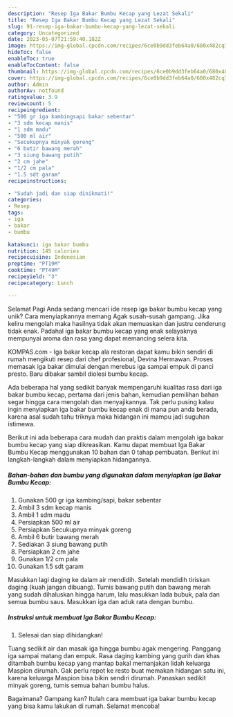 ```yaml
---
description: "Resep Iga Bakar Bumbu Kecap yang Lezat Sekali"
title: "Resep Iga Bakar Bumbu Kecap yang Lezat Sekali"
slug: 91-resep-iga-bakar-bumbu-kecap-yang-lezat-sekali
category: Uncategorized
date: 2023-05-07T21:59:40.182Z
image: https://img-global.cpcdn.com/recipes/6ce0b9dd3feb64a0/680x482cq70/iga-bakar-bumbu-kecap-foto-resep-utama.jpg
hideToc: false
enableToc: true
enableTocContent: false
thumbnail: https://img-global.cpcdn.com/recipes/6ce0b9dd3feb64a0/680x482cq70/iga-bakar-bumbu-kecap-foto-resep-utama.jpg
cover: https://img-global.cpcdn.com/recipes/6ce0b9dd3feb64a0/680x482cq70/iga-bakar-bumbu-kecap-foto-resep-utama.jpg
author: Admin
authorAv: notfound
ratingvalue: 3.9
reviewcount: 5
recipeingredient:
- "500 gr iga kambingsapi bakar sebentar"
- "3 sdm kecap manis"
- "1 sdm madu"
- "500 ml air"
- "Secukupnya minyak goreng"
- "6 butir bawang merah"
- "3 siung bawang putih"
- "2 cm jahe"
- "1/2 cm pala"
- "1.5 sdt garam"
recipeinstructions:

- "Sudah jadi dan siap dinikmati!"
categories:
- Resep
tags:
- iga
- bakar
- bumbu

katakunci: iga bakar bumbu 
nutrition: 145 calories
recipecuisine: Indonesian
preptime: "PT19M"
cooktime: "PT49M"
recipeyield: "3"
recipecategory: Lunch

---
```



Selamat Pagi Anda sedang mencari ide resep iga bakar bumbu kecap yang unik? Cara menyiapkannya memang Agak susah-susah gampang. Jika keliru mengolah maka hasilnya tidak akan memuaskan dan justru cenderung tidak enak. Padahal iga bakar bumbu kecap yang enak selayaknya mempunyai aroma dan rasa yang dapat memancing selera kita.


KOMPAS.com - Iga bakar kecap ala restoran dapat kamu bikin sendiri di rumah mengikuti resep dari chef profesional, Devina Hermawan. Proses memasak iga bakar dimulai dengan merebus iga sampai empuk di panci presto. Baru dibakar sambil diolesi bumbu kecap.

Ada beberapa hal yang sedikit banyak mempengaruhi kualitas rasa dari iga bakar bumbu kecap, pertama dari jenis bahan, kemudian pemilihan bahan segar hingga cara mengolah dan menyajikannya. Tak perlu pusing kalau ingin menyiapkan iga bakar bumbu kecap enak di mana pun anda berada, karena asal sudah tahu triknya maka hidangan ini mampu jadi suguhan istimewa.


Berikut ini ada beberapa cara mudah dan praktis dalam mengolah iga bakar bumbu kecap yang siap dikreasikan. Kamu dapat membuat Iga Bakar Bumbu Kecap menggunakan 10 bahan dan 0 tahap pembuatan. Berikut ini langkah-langkah dalam menyiapkan hidangannya.

<!--inarticleads1-->

##### Bahan-bahan dan bumbu yang digunakan dalam menyiapkan Iga Bakar Bumbu Kecap:

1. Gunakan 500 gr iga kambing/sapi, bakar sebentar
1. Ambil 3 sdm kecap manis
1. Ambil 1 sdm madu
1. Persiapkan 500 ml air
1. Persiapkan Secukupnya minyak goreng
1. Ambil 6 butir bawang merah
1. Sediakan 3 siung bawang putih
1. Persiapkan 2 cm jahe
1. Gunakan 1/2 cm pala
1. Gunakan 1.5 sdt garam


Masukkan lagi daging ke dalam air mendidih. Setelah mendidih tiriskan daging (kuah jangan dibuang). Tumis bawang putih dan bawang merah yang sudah dihaluskan hingga harum, lalu masukkan lada bubuk, pala dan semua bumbu saus. Masukkan iga dan aduk rata dengan bumbu. 

<!--inarticleads2-->

##### Instruksi untuk membuat Iga Bakar Bumbu Kecap:


1. Selesai dan siap dihidangkan!

Tuang sedikit air dan masak iga hingga bumbu agak mengering. Panggang iga sampai matang dan empuk. Rasa daging kambing yang gurih dan khas ditambah bumbu kecap yang mantap bakal memanjakan lidah keluarga Maspion dirumah. Gak perlu repot ke resto buat memakan hidangan satu ini, karena keluarga Maspion bisa bikin sendiri dirumah. Panaskan sedikit minyak goreng, tumis semua bahan bumbu halus. 

Bagaimana? Gampang kan? Itulah cara membuat iga bakar bumbu kecap yang bisa kamu lakukan di rumah. Selamat mencoba!
